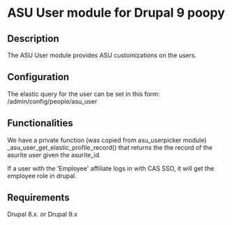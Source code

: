 # ASU User module for Drupal 9 poopy
## Description 

The ASU User module provides ASU customizations on the users.

## Configuration

The elastic query for the user can be set in this form:
/admin/config/people/asu_user

## Functionalities

We have a private function (was copied from asu_userpicker module) 
_asu_user_get_elastic_profile_record() that returns the the record of the asurite 
user given the asurite_id. 

If a user with the 'Employee' affiliate logs in with CAS SSO, it will get the 
employee role in drupal.

## Requirements

Drupal 8.x. or Drupal 9.x
